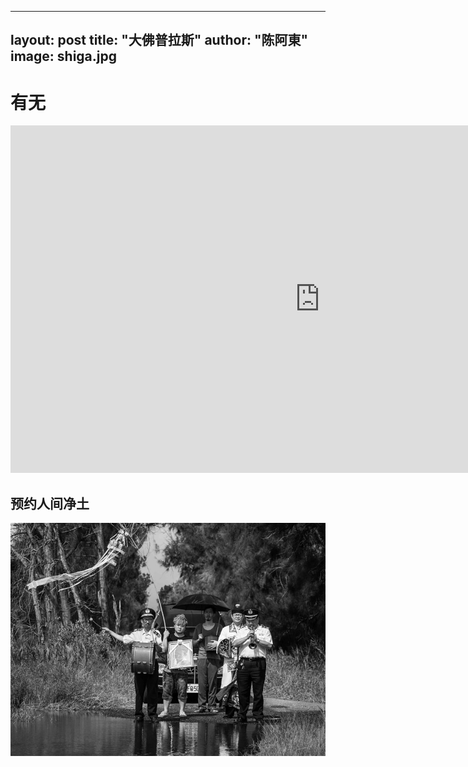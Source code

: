 
---
layout: post
title: "大佛普拉斯"
author: "陈阿東"
image: shiga.jpg
---

# 有无


<iframe width="989" height="556" src="https://www.youtube.com/embed/vz20uZMzHMg" frameborder="0" allow="autoplay; encrypted-media" allowfullscreen></iframe>

## 预约人间净土


![肚财的出殡](https://github.com/chenshier12/2047/blob/master/assets/img/funeral.jpg?raw=true)
